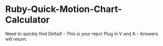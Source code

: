 # Ruby-Quick-Motion-Chart-Calculator
Need to quickly find DeltaX - This is your repo! Plug in V and A - Answers will return.
